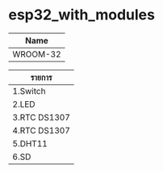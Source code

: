 # esp32_with_modules
| Name |
|----------|
| WROOM-32 |

| รายการ |
|----------|
| 1.Switch |
| 2.LED |
| 3.RTC DS1307 |
| 4.RTC DS1307 |
| 5.DHT11 |
| 6.SD |
